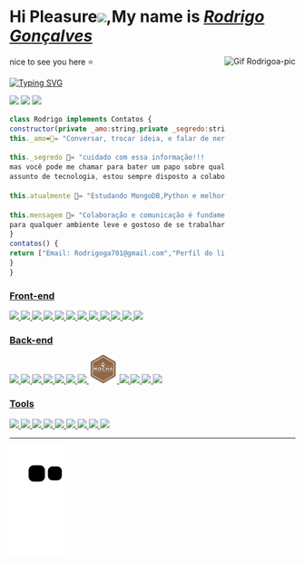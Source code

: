 <h1>Hi Pleasure<img src="https://github.com/TheDudeThatCode/TheDudeThatCode/blob/master/Assets/Hi.gif" width="29px">,My name is <a href="https://www.linkedin.com/in/rodrigo-gon%C3%A7alvestb/"><i>Rodrigo Gonçalves</i></a></h1>  
 <img align="right" alt="Gif Rodrigoa-pic"  height="140em" src="https://media.discordapp.net/attachments/973043838602080269/973044055393054760/Webp.net-gifmaker.gif?width=492&height=492">
<p>nice to see you here ⭐️</p>

[![Typing SVG](https://readme-typing-svg.herokuapp.com?font=Fira+Code&pause=1000&width=435&lines=I+from+Brazil+born+in+Rio+de+Janeiro;Full+stack+developer+by+Trybe+%F0%9F%92%9A;Enlightened+hardworking+and+grateful)](https://git.io/typing-svg) 

 <a href="https://instagram.com/rodrigo2kk" target="_blank"><img src="https://img.shields.io/badge/-Instagram-%23E4405F?style=for-the-badge&logo=instagram&logoColor=black" target="_blank"></a>
  <a href = "mailto:Rodrigoga701@gmail.com"><img src="https://img.shields.io/badge/-Gmail-%23333?style=for-the-badge&logo=gmail&logoColor=black" target="_blank"></a>
  <a href="https://www.linkedin.com/in/rodrigo-gon%C3%A7alvestb/" target="_blank"><img src="https://img.shields.io/badge/-LinkedIn-%230077B5?style=for-the-badge&logo=linkedin&logoColor=black" target="_blank"></a> 
 
```javascript
class Rodrigo implements Contatos {
constructor(private _amo:string,private _segredo:string,atualmente:string,protected mensagem:string){
this._amo❤️‍🔥= "Conversar, trocar ideia, e falar de nerdices,Animes,Games,Futebol"

this._segredo 🔐= "cuidado com essa informação!!!
mas você pode me chamar para bater um papo sobre qualquer
assunto de tecnologia, estou sempre disposto a colaborar e aprender"
 
this.atualmente 🌱= "Estudando MongoDB,Python e melhores praticas do POO & Solid"

this.mensagem 💽= "Colaboração e comunicação é fundamental 
para qualquer ambiente leve e gostoso de se trabalhar"
}
contatos() {
return ["Email: Rodrigoga701@gmail.com","Perfil do linkedin","Whatsapp...só me pedir o numero"]
}
}
```
<div align="left">
  <a href="https://github.com/rodrigo2k48">
    
   <h3>Front-end</h3>
   <img height="50em" src="https://cdn.jsdelivr.net/gh/devicons/devicon/icons/html5/html5-plain-wordmark.svg"/>
   <img height="50em" src="https://cdn.jsdelivr.net/gh/devicons/devicon/icons/css3/css3-plain-wordmark.svg"/>
   <img height="50em" src="https://cdn.jsdelivr.net/gh/devicons/devicon/icons/javascript/javascript-plain.svg"/>
   <img height="50em" src="https://cdn.jsdelivr.net/gh/devicons/devicon/icons/typescript/typescript-plain.svg"/>
   <img height="50em" src="https://cdn.jsdelivr.net/gh/devicons/devicon/icons/bootstrap/bootstrap-plain-wordmark.svg"/>
   <img height="50em" src="https://cdn.jsdelivr.net/gh/devicons/devicon/icons/jest/jest-plain.svg"/>
   <img height="50em" src="https://cdn.jsdelivr.net/gh/devicons/devicon/icons/react/react-original-wordmark.svg"/>
   <img height="50em" src="https://testing-library.com/img/octopus-64x64.png"/>
   <img height="50em" src="https://cdn.jsdelivr.net/gh/devicons/devicon/icons/redux/redux-original.svg"/>
   <img height="50em" src="https://cdn.jsdelivr.net/gh/devicons/devicon/icons/bulma/bulma-plain.svg"/> 
   <img height="50em" src="https://user-images.githubusercontent.com/104791525/209708068-cf84980a-00c3-4a96-bcd4-83bc8aadc4c6.png"/> <img height="40em" style="margin-right:30px" src="https://media.discordapp.net/attachments/1057715943943438508/1057716038755688478/e63.png"/>
   
   <h3>Back-end</h3>
   <img height="50em" src="https://cdn.jsdelivr.net/gh/devicons/devicon/icons/nodejs/nodejs-plain.svg"/>
   <img height="50em" src="https://cdn.jsdelivr.net/gh/devicons/devicon/icons/npm/npm-original-wordmark.svg"/>
   <img height="50em" src="https://cdn.jsdelivr.net/gh/devicons/devicon/icons/docker/docker-plain-wordmark.svg"/>
   <img height="50em" src="https://cdn.jsdelivr.net/gh/devicons/devicon/icons/mysql/mysql-plain.svg"/>
   <img height="50em" src="https://wsofter.ru/wp-content/uploads/2017/12/node-express.png"/>
   <img height="50em" src="https://cdn.jsdelivr.net/gh/devicons/devicon/icons/sequelize/sequelize-original.svg"/>
    <img height="50em" src="https://user-images.githubusercontent.com/104791525/217549211-4729c104-3de0-44ad-8d16-99a84a81cd75.png"/> 
   <img height="50em" src="https://raw.githubusercontent.com/devicons/devicon/1119b9f84c0290e0f0b38982099a2bd027a48bf1/icons/mocha/mocha-plain.svg"/>
    <img height="50em"
src="https://camo.githubusercontent.com/d3c77a43f082ebae2867e0a64cb080059ceb5a3fc2f47282b507e75db22f8887/68747470733a2f2f6f70656e636f6c6c6563746976652d70726f64756374696f6e2e73332d75732d776573742d312e616d617a6f6e6177732e636f6d2f37366463363738302d396262322d313165382d393237632d3731663239373539616261622e706e67"/>
   <img height="50em" src="https://user-images.githubusercontent.com/104791525/216889433-c401f298-c610-44fc-94d6-b7a5a11a05e0.png"/>
   <img height="50em" src="https://github.com/mongodb-js/leaf/blob/master/dist/mongodb-leaf_128x128.png?raw=true"/> 
    <img height="40em" style="margin-right:30px" src="https://media.discordapp.net/attachments/1057715943943438508/1057716038755688478/e63.png"/>
   <h3>Tools</h3>
   <img height="50em" src="https://cdn.jsdelivr.net/gh/devicons/devicon/icons/bash/bash-original.svg"/>
   <img height="50em" src="https://cdn.jsdelivr.net/gh/devicons/devicon/icons/git/git-plain.svg"/>
   <img height="50em" src="https://cdn.jsdelivr.net/gh/devicons/devicon/icons/slack/slack-original.svg"/>
   <img height="50em" src="https://cdn.worldvectorlogo.com/logos/zoom-5.svg"/>
   <img height="50em" src="https://cdn.jsdelivr.net/gh/devicons/devicon/icons/trello/trello-plain.svg"/> 
   <img height="50em" src="https://cdn.pixabay.com/photo/2015/11/27/10/55/photoshop-1065296_1280.jpg"/>
   <img height="50em" src="https://upload.wikimedia.org/wikipedia/commons/thumb/b/b6/Adobe_Photoshop_Lightroom_CC_logo.svg/493px-Adobe_Photoshop_Lightroom_CC_logo.svg.png"/> 
   <img height="50em" src="https://media.discordapp.net/attachments/1057715943943438508/1072226042506387527/sony-vegas-logo-icon.png"/> 
  
   
   <img height="40em" style="margin-right:30px" src="https://media.discordapp.net/attachments/1057715943943438508/1057716038755688478/e63.png"/>
</div>
 <hr>
<div> 
 

 
![Snake animation](https://github.com/Rodrigo2k48/Rodrigo2k48/blob/output/github-contribution-grid-snake.svg)

 
</div>


